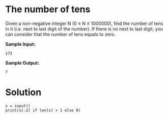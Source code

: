 # The number of tens

Given a non-negative integer N (0 ≤ N ≤ 1000000), find the number of tens in it (i.e. next to last digit of the number). If there is no next to last digit, you can consider that the number of tens equals to zero.

**Sample Input:**
```
173
```
**Sample Output:**
```
7
```
# Solution
```
x = input()
print(x[-2] if len(x) > 1 else 0)
```